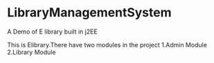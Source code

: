 # LibraryManagementSystem
A Demo of E library built in j2EE  

This is Elibrary.There have two modules in the project
1.Admin Module
2.Library Module
